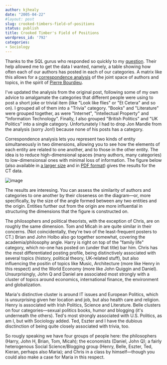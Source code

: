 ```yaml
---
author: kjhealy
date: "2005-04-22"
#layout: post
slug: crooked-timbers-field-of-positions
status: publish
title: Crooked Timber's Field of Positions
wordpress_id: '792'
categories:
- Sociology
---
```


Thanks to the SQL gurus who responded so quickly to my [question](http://crookedtimber.org/2005/04/22/sql-query-query/). Their help allowed me to get the data I wanted, namely, a table showing how often each of our authors has posted in each of our categories. A matrix like this allows for a [correspondence analysis](http://www.statsoft.com/textbook/stcoran.html) of the joint space of authors and topics, in the spirit of [Pierre Bourdieu](http://www.amazon.com/exec/obidos/ASIN/0804717982/ref=nosim/).

I've updated the analysis from the original post, following some of my own advice to amalgamate the categories that different people were using to post a short joke or trivial item (like "Look like flies" or "Et Cetera" and so on). I grouped all of them into a "Trivia" category. "Books" and "Literature" were grouped together, as were "Internet", "Intellectual Property" and "Information Technology". Finally, I also grouped "British Politics" and "UK Politics" into a single category. Unfortunately I had to drop Jon Mandle from the analysis (sorry Jon!) because none of his posts has a category.

Correspondence analysis lets you represent two kinds of entity simultaneously in two dimensions, allowing you to see how the elements of each entity are related to one another, and to those in the other entity. The idea is to reduce high-dimensional spaces (many authors, many categories) to low-dimensionsal ones with minimal loss of information. The figure below (also available in [a larger size](http://www.kieranhealy.org/files/misc/dudi-ct.png) and in [PDF format](http://www.kieranhealy.org/files/misc/dudi-ct.pdf)) gives the results for the CT data.

![image](http://www.kieranhealy.org/files/misc/dudi-ct.png)

The results are interesing. You can assess the similarity of authors and categories to one another by their closeness on the diagram—or, more specifically, by the size of the angle formed between any two entities and the origin. Entities further out from the origin are more influential in structuring the dimensions that the figure is constructed on.

The philosophers and political theorists, with the exception of Chris, are on roughly the same dimension. Tom and Micah in are quite similar in their concerns. (Not coincidentally, they're two of the least-frequent posters to CT.) Brian and John Holbo also go together somewhat, covering the academia/philosophy angle. Harry is right on top of the "family life" category, which no-one has posted on (under that title) bar him. Chris has the most differentiated posting profile, being distinctively associated with several topics (history, political theory, UK-related stuff), but also influencing the positin of topics like Music, Architecture (more like Henry in this respect) and the World Economy (more like John Quiggin and Daniel). Unsurprisingly, John Q and Daniel are associated most strongly with a cluster of topics around economics, international finance, the environment and globalization.

Maria's distinctive cluster is around IT issues and European Politics, which is unsurprising given her location and job, but also health care and religion. Henry is associated with Irish Politics, Science and Literature. Belle clusters on four categories—sexual politics books, humor and blogging (it's underneath the others). Ted's most strongly associated with U.S. Politics, as am I, but with Sociology added. Ted, Eszter and I have the dubious disctinction of being quite closely associated with trivia, too.

So rougly speaking we have four groups of people here: the philosophers (Harry, John H, Brian, Tom, Micah); the economists (Daniel, John Q); a fairly heterogenous Social Science/Blogging group (Henry, Belle, Eszter, Ted, Kieran, perhaps also Maria); and Chris in a class by himself—though you could also make a case for Maria in this respect.
